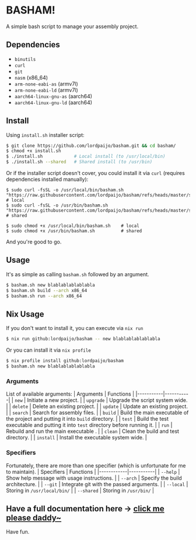 # BASHAM!

A simple bash script to manage your assembly project.

## Dependencies
- `binutils`
- `curl`
- `git`
- `nasm` (x86_64)
- `arm-none-eabi-as` (armv7l)
- `arm-none-eabi-ld` (armv7l)
- `aarch64-linux-gnu-as` (aarch64)
- `aarch64-linux-gnu-ld` (aarch64)

## Install

Using `install.sh` installer script:
```sh
$ git clone https://github.com/lordpaijo/basham.git && cd basham/
$ chmod +x install.sh
$ ./install.sh            # Local install (to /usr/local/bin)
$ ./install.sh --shared   # Shared install (to /usr/bin)
```

Or if the installer script doesn't cover, you could install it via `curl` (requires dependencies installed manually):
```
$ sudo curl -fsSL -o /usr/local/bin/basham.sh "https://raw.githubusercontent.com/lordpaijo/basham/refs/heads/master/src/basham.sh"  # local
$ sudo curl -fsSL -o /usr/bin/basham.sh "https://raw.githubusercontent.com/lordpaijo/basham/refs/heads/master/src/basham.sh"  # shared

$ sudo chmod +x /usr/local/bin/basham.sh    # local
$ sudo chmod +x /usr/bin/basham.sh          # shared
```

And you're good to go.

## Usage

It's as simple as calling `basham.sh` followed by an argument.

```sh
$ basham.sh new blablablablablabla
$ basham.sh build --arch x86_64
$ basham.sh run --arch x86_64
```

## Nix Usage
If you don't want to install it, you can execute via `nix run`
```sh
$ nix run github:lordpaijo/basham -- new blablablablablabla
```
Or you can install it via `nix profile`
```sh
$ nix profile install github:lordpaijo/basham
$ basham.sh new blablablablablabla
```

### Arguments

List of available arguments:
| Arguments | Functions |
|-----------|-----------|
| `new` | Initiate a new project. |
| `upgrade` | Upgrade the script system wide. |
| `delete` | Delete an existing project. |
| `update` | Update an existing project. |
| `search` | Search for assembly files. |
| `build` | Build the main executable of the project and putting it into `build` directory. |
| `test` | Build the test executable and putting it into `test` directory before running it. |
| `run` | Rebuild and run the main executable . |
| `clean` | Clean the build and test directory. |
| `install` | Install the executable system wide. |

### Specifiers

Fortunately, there are more than one specifier (which is unfortunate for me to maintain).
| Specifiers | Functions |
|------------|-----------|
| `--help`   | Show help message with usage instructions. |
| `--arch`   | Specify the build architecture. |
| `--git`    | Integrate git with the passed arguments. |
| `--local`  | Storing in `/usr/local/bin/` |
| `--shared` | Storing in `/usr/bin/` |


Have a full documentation here -> [click me please daddy~](https://github.com/lordpaijo/basham/blob/master/documentation.md)
---

Have fun.
